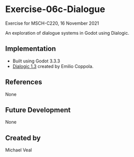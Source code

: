 # Exercise-06c-Dialogue

Exercise for MSCH-C220, 16 November 2021

An exploration of dialogue systems in Godot using Dialogic.

## Implementation
 - Built using Godot 3.3.3
 - [Dialogic 1.3](https://github.com/coppolaemilio/dialogic) created by Emilio Coppola.

## References
None

## Future Development
None

## Created by 
Michael Veal
